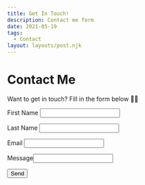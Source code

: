 ```yaml
---
title: Get In Touch!
description: Contact me form
date: 2021-05-19
tags:
  - Contact
layout: layouts/post.njk
---
```

<h1>Contact Me</h1>

<p>Want to get in touch? Fill in the form below 👩‍💻</p>

<form name="contact" netlify>
  <p>
    <label>First Name <input type="text" name="firstname" /></label>
  </p>
  <p>
  <label>Last Name <input type="text" name="lastname"/></label>
  </p>
  <p>
    <label>Email <input type="email" name="email" /></label>
  </p>
  <p>
    <label>Message<input type="text" name="message" /><label>
  </p>
  <p>
    <button type="submit">Send</button>
  </p>
</form>